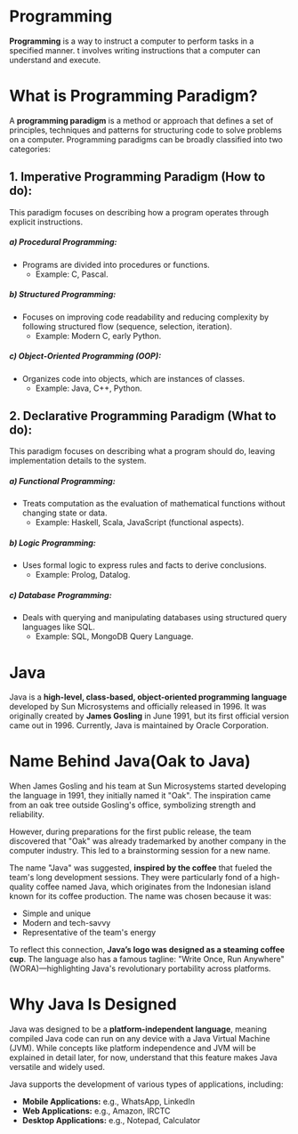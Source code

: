 # Programming
**Programming** is a way to instruct a computer to perform tasks in a specified manner. t involves writing instructions that a computer can understand and execute.

# What is Programming Paradigm?
A **programming paradigm** is a method or approach that defines a set of principles, techniques and patterns for structuring code to solve problems on a computer. Programming paradigms can be broadly classified into two categories:

## 1. Imperative Programming Paradigm (How to do): 
This paradigm focuses on describing how a program operates through explicit instructions.

##### a) Procedural Programming:
-   Programs are divided into procedures or functions.
     - Example: C, Pascal.

##### b) Structured Programming:
-   Focuses on improving code readability and reducing complexity by following structured flow (sequence, selection, iteration).
     -  Example: Modern C, early Python.
    
##### c) Object-Oriented Programming (OOP): 
-   Organizes code into objects, which are instances of classes.
    -   Example: Java, C++, Python.


## 2. Declarative Programming Paradigm (What to do):
This paradigm focuses on describing what a program should do, leaving implementation details to the system.

##### a) Functional Programming:
-   Treats computation as the evaluation of mathematical functions without changing state or data.
     - Example: Haskell, Scala, JavaScript (functional aspects).

##### b) Logic Programming:
-   Uses formal logic to express rules and facts to derive conclusions.
     -  Example: Prolog, Datalog.
    
##### c) Database Programming: 
-   Deals with querying and manipulating databases using structured query languages like SQL.
    -   Example: SQL, MongoDB Query Language.

# Java 
Java is a **high-level, class-based, object-oriented programming language** developed by Sun Microsystems and officially released in 1996. It was originally created by **James Gosling** in June 1991, but its first official version came out in 1996. Currently, Java is maintained by Oracle Corporation.

# Name Behind Java(Oak to Java)
When James Gosling and his team at Sun Microsystems started developing the language in 1991, they initially named it "Oak". The inspiration came from an oak tree outside Gosling's office, symbolizing strength and reliability.

However, during preparations for the first public release, the team discovered that "Oak" was already trademarked by another company in the computer industry. This led to a brainstorming session for a new name.

The name "Java" was suggested, **inspired by the coffee** that fueled the team's long development sessions. They were particularly fond of a high-quality coffee named Java, which originates from the Indonesian island known for its coffee production. The name was chosen because it was:
- Simple and unique
- Modern and tech-savvy
- Representative of the team's energy

To reflect this connection, **Java’s logo was designed as a steaming coffee cup**. The language also has a famous tagline: "Write Once, Run Anywhere" (WORA)—highlighting Java's revolutionary portability across platforms.

# Why Java Is Designed
Java was designed to be a **platform-independent language**, meaning compiled Java code can run on any device with a Java Virtual Machine (JVM). While concepts like platform independence and JVM will be explained in detail later, for now, understand that this feature makes Java versatile and widely used.

Java supports the development of various types of applications, including:
- **Mobile Applications:** e.g., WhatsApp, LinkedIn
- **Web Applications:** e.g., Amazon, IRCTC
- **Desktop Applications:** e.g., Notepad, Calculator

